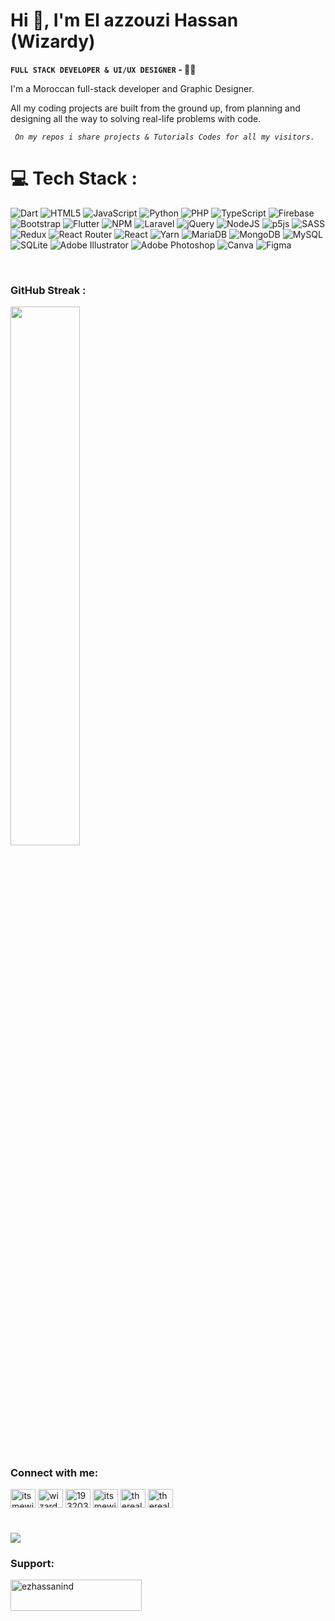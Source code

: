 <h1>Hi 👋, I'm El azzouzi Hassan (Wizardy)</h1>

**`FULL STACK DEVELOPER & UI/UX DESIGNER` - :mage_man:**

<p> I'm a Moroccan full-stack developer and Graphic Designer. </p>
<p> All my coding projects are built from the ground up, from planning and designing all the way to solving real-life problems with code. </p>

*` On my repos i share projects & Tutorials Codes for all my visitors.`*



<h1>💻 Tech Stack : </h1>

![Dart](https://img.shields.io/badge/dart-%230175C2.svg?style=for-the-badge&logo=dart&logoColor=white) ![HTML5](https://img.shields.io/badge/html5-%23E34F26.svg?style=for-the-badge&logo=html5&logoColor=white) ![JavaScript](https://img.shields.io/badge/javascript-%23323330.svg?style=for-the-badge&logo=javascript&logoColor=%23F7DF1E) ![Python](https://img.shields.io/badge/python-3670A0?style=for-the-badge&logo=python&logoColor=ffdd54) ![PHP](https://img.shields.io/badge/php-%23777BB4.svg?style=for-the-badge&logo=php&logoColor=white) ![TypeScript](https://img.shields.io/badge/typescript-%23007ACC.svg?style=for-the-badge&logo=typescript&logoColor=white) ![Firebase](https://img.shields.io/badge/firebase-%23039BE5.svg?style=for-the-badge&logo=firebase) ![Bootstrap](https://img.shields.io/badge/bootstrap-%23563D7C.svg?style=for-the-badge&logo=bootstrap&logoColor=white) ![Flutter](https://img.shields.io/badge/Flutter-%2302569B.svg?style=for-the-badge&logo=Flutter&logoColor=white) ![NPM](https://img.shields.io/badge/NPM-%23000000.svg?style=for-the-badge&logo=npm&logoColor=white) ![Laravel](https://img.shields.io/badge/laravel-%23FF2D20.svg?style=for-the-badge&logo=laravel&logoColor=white) ![jQuery](https://img.shields.io/badge/jquery-%230769AD.svg?style=for-the-badge&logo=jquery&logoColor=white) ![NodeJS](https://img.shields.io/badge/node.js-6DA55F?style=for-the-badge&logo=node.js&logoColor=white) ![p5js](https://img.shields.io/badge/p5.js-ED225D?style=for-the-badge&logo=p5.js&logoColor=FFFFFF) ![SASS](https://img.shields.io/badge/SASS-hotpink.svg?style=for-the-badge&logo=SASS&logoColor=white) ![Redux](https://img.shields.io/badge/redux-%23593d88.svg?style=for-the-badge&logo=redux&logoColor=white) ![React Router](https://img.shields.io/badge/React_Router-CA4245?style=for-the-badge&logo=react-router&logoColor=white) ![React](https://img.shields.io/badge/react-%2320232a.svg?style=for-the-badge&logo=react&logoColor=%2361DAFB) ![Yarn](https://img.shields.io/badge/yarn-%232C8EBB.svg?style=for-the-badge&logo=yarn&logoColor=white) ![MariaDB](https://img.shields.io/badge/MariaDB-003545?style=for-the-badge&logo=mariadb&logoColor=white) ![MongoDB](https://img.shields.io/badge/MongoDB-%234ea94b.svg?style=for-the-badge&logo=mongodb&logoColor=white) ![MySQL](https://img.shields.io/badge/mysql-%2300f.svg?style=for-the-badge&logo=mysql&logoColor=white) ![SQLite](https://img.shields.io/badge/sqlite-%2307405e.svg?style=for-the-badge&logo=sqlite&logoColor=white) ![Adobe Illustrator](https://img.shields.io/badge/adobeillustrator-%23FF9A00.svg?style=for-the-badge&logo=adobeillustrator&logoColor=white) ![Adobe Photoshop](https://img.shields.io/badge/adobephotoshop-%2331A8FF.svg?style=for-the-badge&logo=adobephotoshop&logoColor=white) ![Canva](https://img.shields.io/badge/Canva-%2300C4CC.svg?style=for-the-badge&logo=Canva&logoColor=white) 	![Figma](https://img.shields.io/badge/figma-%23F24E1E.svg?style=for-the-badge&logo=figma&logoColor=white)

<!-- <h3 align="left">GitHub Stats :</h3> -->

<!-- <img align="left" width="47%" src="https://github-readme-stats.vercel.app/api/top-langs/?username=ElazzouziHassan&layout=compact&show_icons=true&theme=algolia&border_radius=20"/> -->

<!-- <img  width="47%" src="https://github-readme-stats.vercel.app/api?username=ElazzouziHassan&hide=stars&count_private=true&show_icons=true&theme=algolia&border_radius=20"/> -->
 </br>
<h3 align="left">GitHub Streak :</h3>

<img width="47%" src="https://streak-stats.demolab.com?user=ElazzouziHassan&theme=dark&border_radius=5&background=24135A&sideNums=7F827A&border=DD2727&stroke=DD2727&currStreakNum=E7FF96&ring=7F20FD&fire=B0BA1E&currStreakLabel=FDFDFD"/>

<h3 align="left">Connect with me:</h3>
<p align="left">
<a href="https://twitter.com/itsmewizardy" target="blank"><img align="center" src="https://raw.githubusercontent.com/rahuldkjain/github-profile-readme-generator/master/src/images/icons/Social/twitter.svg" alt="itsmewizardy" height="30" width="40" /></a>
<a href="https://linkedin.com/in/wizardy" target="blank"><img align="center" src="https://raw.githubusercontent.com/rahuldkjain/github-profile-readme-generator/master/src/images/icons/Social/linked-in-alt.svg" alt="wizardy" height="30" width="40" /></a>
<a href="https://stackoverflow.com/users/19320322/elazouzzi-hassan" target="blank"><img align="center" src="https://raw.githubusercontent.com/rahuldkjain/github-profile-readme-generator/master/src/images/icons/Social/stack-overflow.svg" alt="19320322/elazouzzi-hassan" height="30" width="40" /></a>
<a href="https://fb.com/itsmewizardy" target="blank"><img align="center" src="https://raw.githubusercontent.com/rahuldkjain/github-profile-readme-generator/master/src/images/icons/Social/facebook.svg" alt="itsmewizardy" height="30" width="40" /></a>
<a href="https://instagram.com/therealwizardy" target="blank"><img align="center" src="https://raw.githubusercontent.com/rahuldkjain/github-profile-readme-generator/master/src/images/icons/Social/instagram.svg" alt="therealwizardy" height="30" width="40" /></a>
<a href="https://dribbble.com/therealwizart" target="blank"><img align="center" src="https://raw.githubusercontent.com/rahuldkjain/github-profile-readme-generator/master/src/images/icons/Social/dribbble.svg" alt="therealwizart" height="30" width="40" /></a>
</p>

<h1> <img src="https://readme-typing-svg.herokuapp.com?lines=Let's+follow+each+other+💖" /> </h1>



<h3 align="left">Support:</h3>
<p><a href="https://www.buymeacoffee.com/ezhassanind"> <img align="left" src="https://cdn.buymeacoffee.com/buttons/v2/default-yellow.png" height="50" width="210" alt="ezhassanind" /></a></p><br><br>

